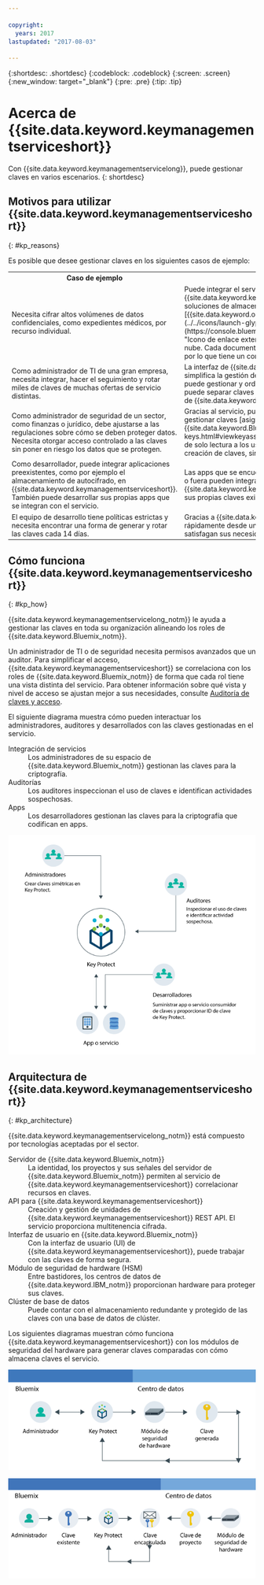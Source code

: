 ```yaml
---

copyright:
  years: 2017
lastupdated: "2017-08-03"

---
```


{:shortdesc: .shortdesc}
{:codeblock: .codeblock}
{:screen: .screen}
{:new_window: target="_blank"}
{:pre: .pre}
{:tip: .tip}

# Acerca de {{site.data.keyword.keymanagementserviceshort}}

Con {{site.data.keyword.keymanagementservicelong}}, puede gestionar claves en varios escenarios.
{: shortdesc}

## Motivos para utilizar {{site.data.keyword.keymanagementserviceshort}}
{: #kp_reasons}

Es posible que desee gestionar claves en los siguientes casos de ejemplo:

<table>
  <tr>
    <th>Caso de ejemplo</th>
    <th>Motivo</th>
  </tr>
  <tr>
    <td>Necesita cifrar altos volúmenes de datos confidenciales, como expedientes médicos, por recurso individual.</td>
    <td>Puede integrar el servicio {{site.data.keyword.keymanagementserviceshort}} con las soluciones de almacenamiento, como [{{site.data.keyword.objectstorageshort}} ![Icono de enlace externo](../../icons/launch-glyph.svg "Icono de enlace externo")](https://console.bluemix.net/docs/services/ObjectStorage/index.html "Icono de enlace externo"), para cifrar sus datos en reposo en la nube. Cada documento puede estar protegido por una clave distinta, por lo que tiene un control granular de los datos.</td>
  </tr>
  <tr>
    <td>Como administrador de TI de una gran empresa, necesita integrar, hacer el seguimiento y rotar miles de claves de muchas ofertas de servicio distintas.</td>
    <td>La interfaz de {{site.data.keyword.keymanagementserviceshort}}
simplifica la gestión de múltiples servicios de cifrado. Con el servicio puede gestionar y ordenar claves en una ubicación centralizada, o puede separar claves por proyectos y alojarlas en distintos espacios de {{site.data.keyword.Bluemix_short}}.</td>
  </tr>
  <tr>
    <td>Como administrador de seguridad de un sector, como finanzas o jurídico, debe ajustarse a las regulaciones sobre cómo se deben proteger datos. Necesita otorgar acceso controlado a las claves sin poner en riesgo los datos que se protegen.</td>
    <td>Gracias al servicio, puede controlar el acceso a los usuarios para gestionar claves
[asignando distintos {{site.data.keyword.Bluemix_notm}} roles](managing-keys.html#viewkeyassignments). Por ejemplo, puede otorgar acceso de solo lectura a los usuarios que requieran ver la información de creación de claves, sin ver el material clave.</td>
  <tr>
    <td>Como desarrollador, puede integrar aplicaciones preexistentes, como por ejemplo el almacenamiento de autocifrado,
en {{site.data.keyword.keymanagementserviceshort}}. También
puede desarrollar sus propias apps que se integran con el servicio.</td>
    <td>Las apps que se encuentran en {{site.data.keyword.Bluemix_notm}} o fuera pueden integrarse con las API de {{site.data.keyword.keymanagementserviceshort}}. Puede utilizar sus propias claves existentes para las apps. </td>
  </tr>
  <tr>
    <td>El equipo de desarrollo tiene políticas estrictas y necesita encontrar una forma de generar y rotar las claves cada 14 días.</td>
    <td>Gracias a {{site.data.keyword.Bluemix_notm}}, puede generar claves rápidamente desde un módulo de seguridad
de hardware (HSM) que satisfagan sus necesidades de seguridad continua.</td>
  </tr>
</table>

## Cómo funciona {{site.data.keyword.keymanagementserviceshort}}
{: #kp_how}

{{site.data.keyword.keymanagementservicelong_notm}} le ayuda a gestionar las claves en toda su organización
alineando los roles de {{site.data.keyword.Bluemix_notm}}.

Un administrador de TI o de seguridad necesita permisos avanzados que un auditor. Para simplificar el acceso, {{site.data.keyword.keymanagementserviceshort}} se correlaciona con los roles de {{site.data.keyword.Bluemix_notm}} de forma que cada rol tiene una vista distinta del servicio. Para obtener información sobre qué vista y nivel de acceso se ajustan mejor a sus necesidades, consulte [Auditoría de claves y acceso](managing-keys.html#viewkeyassignments).

El siguiente diagrama muestra cómo pueden interactuar los administradores, auditores y desarrollados con las claves
gestionadas en el servicio.

<dl>
  <dt>Integración de servicios</dt>
    <dd>Los administradores de su espacio de {{site.data.keyword.Bluemix_notm}} gestionan las claves para la criptografía.</dd>
  <dt>Auditorías</dt>
    <dd>Los auditores inspeccionan el uso de claves e identifican actividades sospechosas.</dd>
  <dt>Apps</dt>
    <dd>Los desarrolladores gestionan las claves para la criptografía que codifican en apps.</dd>
</dl>

![El diagrama muestra los mismos componentes descritos en la lista de definición anterior.](images/keys-use-cases.png)

## Arquitectura de {{site.data.keyword.keymanagementserviceshort}}
{: #kp_architecture}

{{site.data.keyword.keymanagementservicelong_notm}} está compuesto por
tecnologías aceptadas por el sector.

<dl>
  <dt>Servidor de {{site.data.keyword.Bluemix_notm}}</dt>
    <dd>La identidad, los proyectos y sus señales del servidor de {{site.data.keyword.Bluemix_notm}} permiten al servicio de {{site.data.keyword.keymanagementserviceshort}} correlacionar recursos en
claves.</dd>
  <dt>API para {{site.data.keyword.keymanagementserviceshort}}</dt>
    <dd>Creación y gestión de unidades de {{site.data.keyword.keymanagementserviceshort}} REST API. El servicio proporciona multitenencia cifrada.</dd>
  <dt>Interfaz de usuario en {{site.data.keyword.Bluemix_notm}}</dt>
    <dd>Con la interfaz de usuario (UI) de {{site.data.keyword.keymanagementserviceshort}},
puede trabajar con las claves de forma segura.</dd>
  <dt>Módulo de seguridad de hardware (HSM)</dt>
    <dd>Entre bastidores, los centros de datos de {{site.data.keyword.IBM_notm}} proporcionan hardware para proteger sus claves.</dd>
  <dt>Clúster de base de datos</dt>
    <dd>Puede contar con el almacenamiento redundante y protegido de las claves con una base de datos de clúster.</dd>
</dl>

Los siguientes diagramas muestran cómo funciona {{site.data.keyword.keymanagementserviceshort}} con los módulos de seguridad del
hardware para generar claves comparadas con cómo almacena claves el servicio.

![El diagrama muestra cómo se generan las claves.](images/generated-key.png)

![El diagrama muestra cómo se almacenan las claves existentes.](images/stored-key.png)

